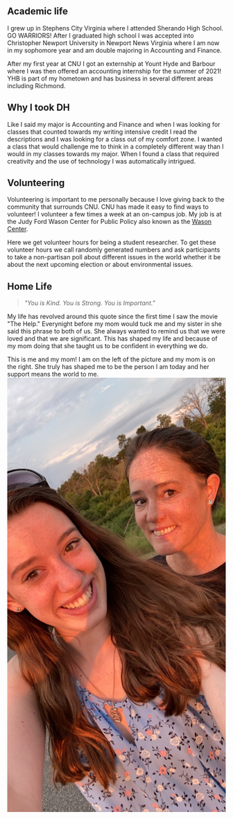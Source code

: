 ## Academic life
I grew up in Stephens City Virginia where I attended Sherando High School. GO WARRIORS! After I graduated high school I was accepted into Christopher Newport University in Newport News Virginia where I am now in my sophomore year and am double majoring in Accounting and Finance.


After my first year at CNU I got an externship at Yount Hyde and Barbour where I was then offered an accounting internship for the summer of 2021! YHB is part of my hometown and has business in several different areas including Richmond.
## Why I took DH
Like I said my major is Accounting and Finance and when I was looking for classes that counted towards my writing intensive credit I read the descriptions and I was looking for a class out of my comfort zone. I wanted a class that would challenge me to think in a completely different way than I would in my classes towards my major. When I found a class that required creativity and the use of technology I was automatically intrigued.
## Volunteering
Volunteering is important to me personally because I love giving back to the community that surrounds CNU. CNU has made it easy to find ways to volunteer! I volunteer a few times a week at an on-campus job. My job is at the Judy Ford Wason Center for Public Policy also known as the [Wason Center](https://cnu.edu/wasoncenter).


Here we get volunteer hours for being a student researcher. To get these volunteer hours we call randomly generated numbers and ask participants to take a non-partisan poll about different issues in the world whether it be about the next upcoming election or about environmental issues.
## Home Life
> *"You is Kind. You is Strong. You is Important."*

My life has revolved around this quote since the first time I saw the movie "The Help." Everynight before my mom would tuck me and my sister in she said this phrase to both of us. She always wanted to remind us that we were loved and that we are significant. This has shaped my life and because of my mom doing that she taught us to be confident in everything we do. 


This is me and my mom! I am on the left of the picture and my mom is on the right. She truly has shaped me to be the person I am today and her support means the world to me.
![My mom!](https://raw.githubusercontent.com/AlyssaM9988/alyssa-meyer/master/IMG_6460.jpeg)
